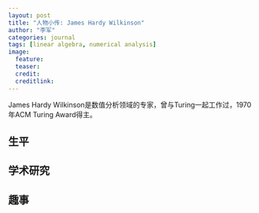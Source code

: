 ```yaml
---
layout: post
title: "人物小传: James Hardy Wilkinson"
author: "李军"
categories: journal
tags: [linear algebra, numerical analysis]
image:
  feature: 
  teaser: 
  credit:
  creditlink:
---
```


James Hardy Wilkinson是数值分析领域的专家，曾与Turing一起工作过，1970年ACM Turing Award得主。

## 生平

## 学术研究

## 趣事
